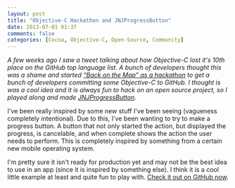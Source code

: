 ```yaml
---
layout: post
title: "Objective-C Hackathon and JNJProgressButton"
date: 2013-07-01 01:37
comments: false
categories: [Cocoa, Objective-C, Open-Source, Community]
---
```


_A few weeks ago I saw a tweet talking about how Objective-C lost it's 10th place on the GitHub top language list. A bunch of developers thought this was a shame and started [“Back on the Map” as a hackathon](https://objectivechackathon.appspot.com) to get a bunch of developers committing some Objective-C to GitHub. I thought is was a cool idea and it is always fun to hack on an open source project, so I played along and made [JNJProgressButton](https://github.com/jnjosh/JNJProgressButton)._

<!-- more -->

I've been really inspired by some new stuff I've been seeing (vagueness completely intentional). Due to this, I've been wanting to try to make a progress button. A button that not only started the action, but displayed the progress, is cancelable, and when complete shows the action the user needs to perform. This is completely inspired by something from a certain new mobile operating system. 

I'm pretty sure it isn't ready for production yet and may not be the best idea to use in an app (since it is inspired by something else). I think it is a cool little example at least and quite fun to play with. [Check it out on GitHub now](https://github.com/jnjosh/JNJProgressButton).
